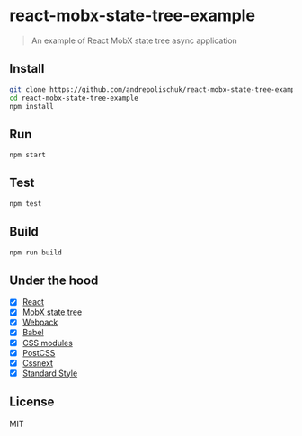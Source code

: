 # react-mobx-state-tree-example

> An example of React MobX state tree async application

## Install

```sh
git clone https://github.com/andrepolischuk/react-mobx-state-tree-example
cd react-mobx-state-tree-example
npm install
```

## Run

```sh
npm start
```

## Test

```sh
npm test
```

## Build

```sh
npm run build
```

## Under the hood

* [x] [React](https://github.com/facebook/react)
* [x] [MobX state tree](https://github.com/mobxjs/mobx-state-tree)
* [x] [Webpack](https://github.com/webpack/webpack)
* [x] [Babel](https://github.com/babel/babel)
* [x] [CSS modules](https://github.com/css-modules/css-modules)
* [x] [PostCSS](https://github.com/postcss/postcss)
* [x] [Cssnext](https://github.com/MoOx/postcss-cssnext)
* [x] [Standard Style](https://github.com/standard/standard)

## License

MIT

